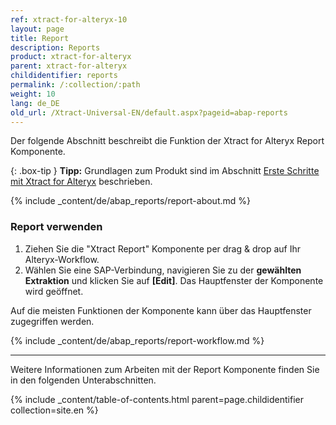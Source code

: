 ```yaml
---
ref: xtract-for-alteryx-10
layout: page
title: Report
description: Reports
product: xtract-for-alteryx
parent: xtract-for-alteryx
childidentifier: reports
permalink: /:collection/:path
weight: 10
lang: de_DE
old_url: /Xtract-Universal-EN/default.aspx?pageid=abap-reports
---
```

Der folgende Abschnitt beschreibt die Funktion der Xtract for Alteryx Report Komponente.

{: .box-tip }
**Tipp:** Grundlagen zum Produkt sind im Abschnitt [Erste Schritte mit Xtract for Alteryx](./erste-schritte) beschrieben.

{% include _content/de/abap_reports/report-about.md %}


### Report verwenden

1. Ziehen Sie die "Xtract Report" Komponente per drag & drop auf Ihr Alteryx-Workflow.
2. Wählen Sie eine SAP-Verbindung, navigieren Sie zu der **gewählten Extraktion** und klicken Sie auf **[Edit]**. Das Hauptfenster der Komponente wird geöffnet.

Auf die meisten Funktionen der Komponente kann über das Hauptfenster zugegriffen werden.

{% include _content/de/abap_reports/report-workflow.md %}


---

Weitere Informationen zum Arbeiten mit der Report Komponente finden Sie in den folgenden Unterabschnitten.

{% include _content/table-of-contents.html parent=page.childidentifier collection=site.en %}
